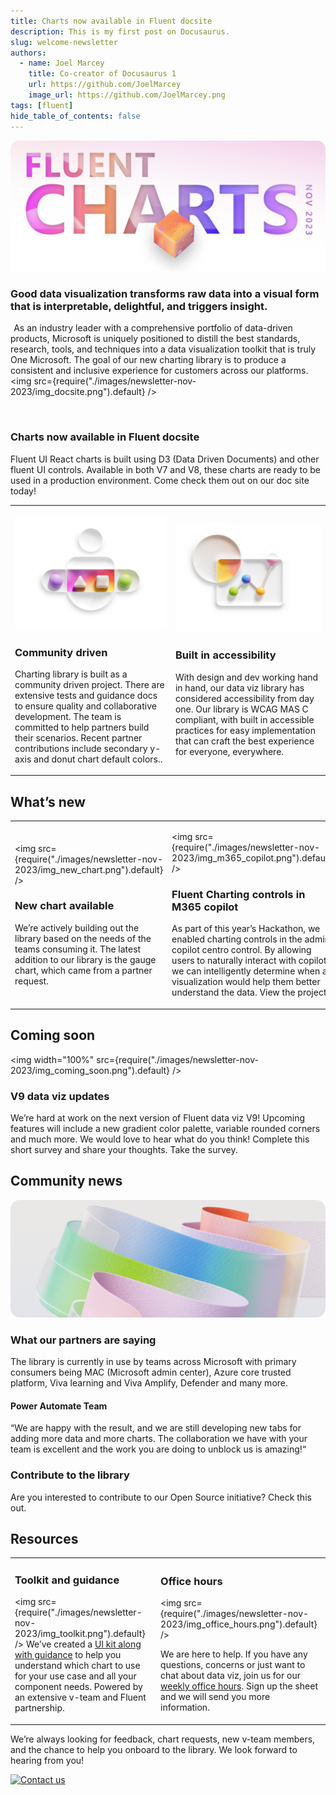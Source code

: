 ```yaml
---
title: Charts now available in Fluent docsite
description: This is my first post on Docusaurus.
slug: welcome-newsletter
authors:
  - name: Joel Marcey
    title: Co-creator of Docusaurus 1
    url: https://github.com/JoelMarcey
    image_url: https://github.com/JoelMarcey.png
tags: [fluent]
hide_table_of_contents: false
---
```

![Cover](./images/newsletter-nov-2023/img_header.png)

<!-- truncate -->

### Good data visualization transforms raw data into a visual form that is interpretable, delightful, and triggers insight.
 
As an industry leader with a comprehensive portfolio of data-driven products, Microsoft is uniquely positioned to distill the best standards, research, tools, and techniques into a data visualization toolkit that is truly One Microsoft. The goal of our new charting library is to produce a consistent and inclusive experience for customers across our platforms.
<img src={require("./images/newsletter-nov-2023/img_docsite.png").default} />

 
### Charts now available in Fluent docsite
Fluent UI React charts is built using D3 (Data Driven Documents) and other fluent UI controls. Available in both V7 and V8, these charts are ready to be used in a production environment. Come check them out on our doc site today!

<table>
<tr style={{border:"0"}}>
<td style={{border:"0", verticalAlign:"top"}}>

![Community driven](./images/newsletter-nov-2023/img_community_driven.png)
### Community driven 
Charting library is built as a community driven project. There are extensive tests and guidance docs to ensure quality and collaborative development. The team is committed to help partners build their scenarios. Recent partner contributions include secondary y-axis and donut chart default colors..
 
</td>
<td style={{border:"0", verticalAlign:"top"}}>

![Accessibility](./images/newsletter-nov-2023/img_accessibility.png)
### Built in accessibility
With design and dev working hand in hand, our data viz library has considered accessibility from day one. Our library is WCAG MAS C compliant, with built in accessible practices for easy implementation that can craft the best experience for everyone, everywhere.

</td>
</tr>
</table>

## What’s new

<table>
<tr style={{border:"0"}}>
<td style={{border:"0", verticalAlign:"top"}}>

<img src={require("./images/newsletter-nov-2023/img_new_chart.png").default} />

### New chart available
We’re actively building out the library based on the needs of the teams consuming it. The latest addition to our library is the gauge chart, which came from a partner request.

</td>
<td style={{border:"0", verticalAlign:"top"}}>

<img src={require("./images/newsletter-nov-2023/img_m365_copilot.png").default} />

### Fluent Charting controls in M365 copilot
As part of this year’s Hackathon, we enabled charting controls in the admin copilot centro control. By allowing users to naturally interact with copilot, we can intelligently determine when a visualization would help them better understand the data. View the project

</td>
</tr>
</table>

## Coming soon
<img width="100%" src={require("./images/newsletter-nov-2023/img_coming_soon.png").default} />
### V9 data viz updates
We’re hard at work on the next version of Fluent data viz V9! Upcoming features will include a new gradient color palette, variable rounded corners and much more. We would love to hear what do you think! Complete this short survey and share your thoughts. Take the survey.

## Community news 
![Community news](./images/newsletter-nov-2023/img_community_news.png)
### What our partners are saying 
The library is currently in use by teams across Microsoft with primary consumers being MAC (Microsoft admin center), Azure core trusted platform, Viva learning and Viva Amplify, Defender and many more.
 
#### Power Automate Team
“We are happy with the result, and we are still developing new tabs for adding more data and more charts. The collaboration we have with your team is excellent and the work you are doing to unblock us is amazing!“
 
### Contribute to the library
Are you interested to contribute to our Open Source initiative? Check this out.

## Resources

<table>
<tr style={{border:"0"}}>
<td style={{border:"0", verticalAlign:"top"}}>

### Toolkit and guidance
<img src={require("./images/newsletter-nov-2023/img_toolkit.png").default} />
We’ve created a [UI kit along with guidance](https://www.figma.com/files/588096576863690753/project/78812788/Fluent-data-visualization?fuid=633793533659709701) to help you understand which chart to use for your use case and all your component needs. Powered by an extensive v-team and Fluent partnership.

</td>
<td style={{border:"0", verticalAlign:"top"}}>
 
### Office hours
<img src={require("./images/newsletter-nov-2023/img_office_hours.png").default} />

We are here to help. If you have any questions, concerns or just want to chat about data viz, join us for our [weekly office hours](https://aka.ms/datavisofficehours). Sign up the sheet and we will send you more information.

</td>
</tr>
</table>

We’re always looking for feedback, chart requests, new v-team members, and the chance to help you onboard to the library. We look forward to hearing from you!

<a href="https://teams.microsoft.com/l/channel/19%3a9dde7cd5c70e48bc9cd69f827a4ca935%40thread.skype/Data%2520Viz?groupId=ffe264f2-14d0-48b5-9384-64f808b81294&tenantId=72f988bf-86f1-41af-91ab-2d7cd011db47" target="_blank" title> 
<img alt="Contact us" src={require("./images/newsletter-nov-2023/img_contact_us.png").default} style={{border:"0", display:"block", outline:"none", textDecoration:"none", height:"auto", width:"100%", fontSize:"13px"}} title width="536" height="auto"/>
</a>



